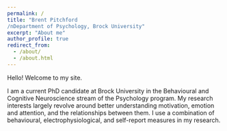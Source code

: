 ```yaml
---
permalink: /
title: "Brent Pitchford 
/nDepartment of Psychology, Brock University"
excerpt: "About me"
author_profile: true
redirect_from: 
  - /about/
  - /about.html
---
```


Hello! Welcome to my site. 

I am a current PhD candidate at Brock University in the Behavioural and Cognitive Neuroscience stream of the Psychology program. My research interests largely revolve around better understanding motivation, emotion and attention, and the relationships between them. I use a combination of behavioural, electrophysiological, and self-report measures in my research. 
